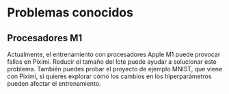 # Problemas conocidos

## Procesadores M1

Actualmente, el entrenamiento con procesadores Apple M1 puede provocar fallos en Piximi. Reducir el tamaño del lote puede ayudar a solucionar este problema. También puedes probar el proyecto de ejemplo MNIST, que viene con Piximi, si quieres explorar cómo los cambios en los hiperparámetros pueden afectar el entrenamiento.
